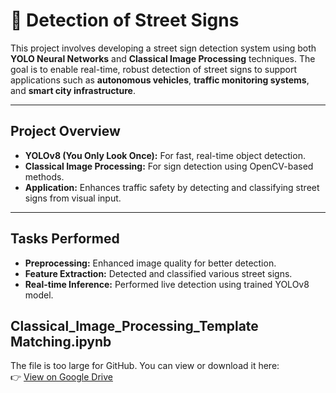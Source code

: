 # 🚦 Detection of Street Signs

This project involves developing a street sign detection system using both **YOLO Neural Networks** and **Classical Image Processing** techniques. The goal is to enable real-time, robust detection of street signs to support applications such as **autonomous vehicles**, **traffic monitoring systems**, and **smart city infrastructure**.

---

## Project Overview

- **YOLOv8 (You Only Look Once):** For fast, real-time object detection.
- **Classical Image Processing:** For sign detection using OpenCV-based methods.
- **Application:** Enhances traffic safety by detecting and classifying street signs from visual input.

---

## Tasks Performed

- **Preprocessing:** Enhanced image quality for better detection.
- **Feature Extraction:** Detected and classified various street signs.
- **Real-time Inference:** Performed live detection using trained YOLOv8 model.

## Classical_Image_Processing_Template Matching.ipynb

The file is too large for GitHub. You can view or download it here:  
👉 [View on Google Drive](https://colab.research.google.com/drive/1RdYeh7diCsxSvcStmR_fM_NRzaF7e_Rp?usp=drive_link)
  
